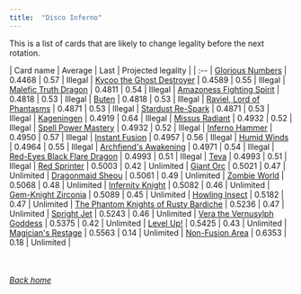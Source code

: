 ```yaml
---
title:  "Disco Inferno"
---
```


This is a list of cards that are likely to change legality before the next rotation.

| Card name | Average | Last | Projected legality |
| :-- |
[Glorious Numbers](https://db.ygoprodeck.com/card/?search=Glorious%20Numbers) | 0.4468 | 0.57 | Illegal |
[Kycoo the Ghost Destroyer](https://db.ygoprodeck.com/card/?search=Kycoo%20the%20Ghost%20Destroyer) | 0.4589 | 0.55 | Illegal |
[Malefic Truth Dragon](https://db.ygoprodeck.com/card/?search=Malefic%20Truth%20Dragon) | 0.4811 | 0.54 | Illegal |
[Amazoness Fighting Spirit](https://db.ygoprodeck.com/card/?search=Amazoness%20Fighting%20Spirit) | 0.4818 | 0.53 | Illegal |
[Buten](https://db.ygoprodeck.com/card/?search=Buten) | 0.4818 | 0.53 | Illegal |
[Raviel, Lord of Phantasms](https://db.ygoprodeck.com/card/?search=Raviel,%20Lord%20of%20Phantasms) | 0.4871 | 0.53 | Illegal |
[Stardust Re-Spark](https://db.ygoprodeck.com/card/?search=Stardust%20Re-Spark) | 0.4871 | 0.53 | Illegal |
[Kageningen](https://db.ygoprodeck.com/card/?search=Kageningen) | 0.4919 | 0.64 | Illegal |
[Missus Radiant](https://db.ygoprodeck.com/card/?search=Missus%20Radiant) | 0.4932 | 0.52 | Illegal |
[Spell Power Mastery](https://db.ygoprodeck.com/card/?search=Spell%20Power%20Mastery) | 0.4932 | 0.52 | Illegal |
[Inferno Hammer](https://db.ygoprodeck.com/card/?search=Inferno%20Hammer) | 0.4950 | 0.57 | Illegal |
[Instant Fusion](https://db.ygoprodeck.com/card/?search=Instant%20Fusion) | 0.4957 | 0.56 | Illegal |
[Humid Winds](https://db.ygoprodeck.com/card/?search=Humid%20Winds) | 0.4964 | 0.55 | Illegal |
[Archfiend's Awakening](https://db.ygoprodeck.com/card/?search=Archfiend's%20Awakening) | 0.4971 | 0.54 | Illegal |
[Red-Eyes Black Flare Dragon](https://db.ygoprodeck.com/card/?search=Red-Eyes%20Black%20Flare%20Dragon) | 0.4993 | 0.51 | Illegal |
[Teva](https://db.ygoprodeck.com/card/?search=Teva) | 0.4993 | 0.51 | Illegal |
[Red Sprinter](https://db.ygoprodeck.com/card/?search=Red%20Sprinter) | 0.5003 | 0.42 | Unlimited |
[Giant Orc](https://db.ygoprodeck.com/card/?search=Giant%20Orc) | 0.5021 | 0.47 | Unlimited |
[Dragonmaid Sheou](https://db.ygoprodeck.com/card/?search=Dragonmaid%20Sheou) | 0.5061 | 0.49 | Unlimited |
[Zombie World](https://db.ygoprodeck.com/card/?search=Zombie%20World) | 0.5068 | 0.48 | Unlimited |
[Infernity Knight](https://db.ygoprodeck.com/card/?search=Infernity%20Knight) | 0.5082 | 0.46 | Unlimited |
[Gem-Knight Zirconia](https://db.ygoprodeck.com/card/?search=Gem-Knight%20Zirconia) | 0.5089 | 0.45 | Unlimited |
[Howling Insect](https://db.ygoprodeck.com/card/?search=Howling%20Insect) | 0.5182 | 0.47 | Unlimited |
[The Phantom Knights of Rusty Bardiche](https://db.ygoprodeck.com/card/?search=The%20Phantom%20Knights%20of%20Rusty%20Bardiche) | 0.5236 | 0.47 | Unlimited |
[Spright Jet](https://db.ygoprodeck.com/card/?search=Spright%20Jet) | 0.5243 | 0.46 | Unlimited |
[Vera the Vernusylph Goddess](https://db.ygoprodeck.com/card/?search=Vera%20the%20Vernusylph%20Goddess) | 0.5375 | 0.42 | Unlimited |
[Level Up!](https://db.ygoprodeck.com/card/?search=Level%20Up!) | 0.5425 | 0.43 | Unlimited |
[Magician's Restage](https://db.ygoprodeck.com/card/?search=Magician's%20Restage) | 0.5563 | 0.14 | Unlimited |
[Non-Fusion Area](https://db.ygoprodeck.com/card/?search=Non-Fusion%20Area) | 0.6353 | 0.18 | Unlimited |

<br>

###### [Back home](index)